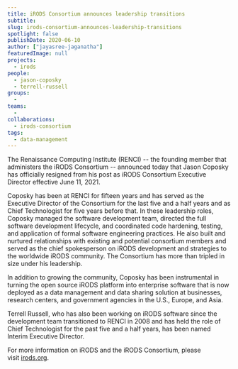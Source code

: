 ```yaml
---
title: iRODS Consortium announces leadership transitions
subtitle: 
slug: irods-consortium-announces-leadership-transitions
spotlight: false
publishDate: 2020-06-10
author: ["jayasree-jaganatha"]
featuredImage: null
projects:
  - irods
people:
  - jason-coposky
  - terrell-russell
groups:
  -
teams:
  - 
collaborations:
  - irods-consortium
tags:
  - data-management
---
```


The Renaissance Computing Institute (RENCI) -- the founding member that administers the iRODS Consortium -- announced today that Jason Coposky has officially resigned from his post as iRODS Consortium Executive Director effective June 11, 2021.

Coposky has been at RENCI for fifteen years and has served as the Executive Director of the Consortium for the last five and a half years and as Chief Technologist for five years before that. In these leadership roles, Coposky managed the software development team, directed the full software development lifecycle, and coordinated code hardening, testing, and application of formal software engineering practices. He also built and nurtured relationships with existing and potential consortium members and served as the chief spokesperson on iRODS development and strategies to the worldwide iRODS community. The Consortium has more than tripled in size under his leadership.  

In addition to growing the community, Coposky has been instrumental in turning the open source iRODS platform into enterprise software that is now deployed as a data management and data sharing solution at businesses, research centers, and government agencies in the U.S., Europe, and Asia. 

Terrell Russell, who has also been working on iRODS software since the development team transitioned to RENCI in 2008 and has held the role of Chief Technologist for the past five and a half years, has been named Interim Executive Director. 

For more information on iRODS and the iRODS Consortium, please visit [irods.org](https://irods.org/).

